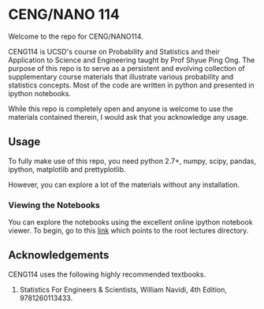 # CENG/NANO 114

Welcome to the repo for CENG/NANO114.

CENG114 is UCSD's course on Probability and Statistics and their Application
to Science and Engineering taught by Prof Shyue Ping Ong. The purpose of this 
repo is to serve as a persistent and evolving collection of supplementary 
course materials that illustrate various probability and statistics concepts. 
Most of the code are written in python and presented in ipython notebooks.

While this repo is completely open and anyone is welcome to use the materials 
contained therein, I would ask that you acknowledge any usage.

## Usage

To fully make use of this repo, you need python 2.7+, numpy, scipy, pandas, ipython, 
matplotlib and prettyplotlib.

However, you can explore a lot of the materials without any installation.

### Viewing the Notebooks

You can explore the notebooks using the excellent online ipython notebook viewer. 
To begin, go to this [link](http://nbviewer.ipython.org/github/materialsvirtuallab/nano114/tree/master/lectures/)
which points to the root lectures directory.

## Acknowledgements

CENG114 uses the following highly recommended textbooks.

1. Statistics For Engineers & Scientists, William Navidi, 4th Edition, 9781260113433.

